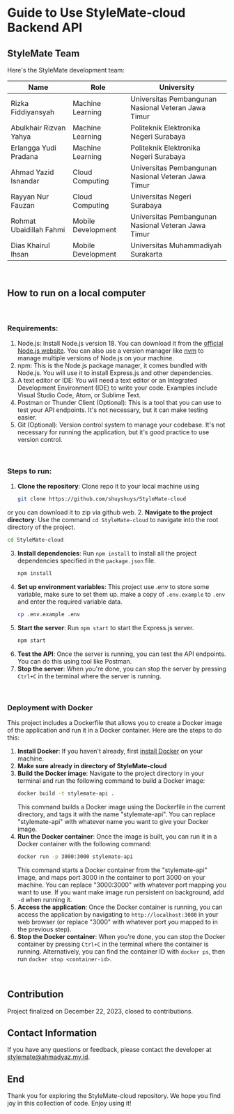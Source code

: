 # Guide to Use StyleMate-cloud Backend API
## StyleMate Team
Here's the StyleMate development team:

| Name                    | Role               |  University       |                      
| ----------------------- | ------------------ | ------------------ |
| Rizka Fiddiyansyah      | Machine Learning   | Universitas Pembangunan Nasional Veteran Jawa Timur |              
| Abulkhair Rizvan Yahya  | Machine Learning   | Politeknik Elektronika Negeri Surabaya |                     
| Erlangga Yudi Pradana   | Machine Learning   | Politeknik Elektronika Negeri Surabaya |                    
| Ahmad Yazid Isnandar    | Cloud Computing    | Universitas Pembangunan Nasional Veteran Jawa Timur |                     
| Rayyan Nur Fauzan       | Cloud Computing    | Universitas Negeri Surabaya |                      
| Rohmat Ubaidillah Fahmi | Mobile Development | Universitas Pembangunan Nasional Veteran Jawa Timur |                 
| Dias Khairul Ihsan      | Mobile Development | Universitas Muhammadiyah Surakarta |

<br>

## How to run on a local computer
<br>

### Requirements:
1. Node.js: Install Node.js version 18. You can download it from the [official Node.js website](https://nodejs.org/). You can also use a version manager like [nvm](https://github.com/nvm-sh/nvm) to manage multiple versions of Node.js on your machine.
2. npm: This is the Node.js package manager, it comes bundled with Node.js. You will use it to install Express.js and other dependencies.
3. A text editor or IDE: You will need a text editor or an Integrated Development Environment (IDE) to write your code. Examples include Visual Studio Code, Atom, or Sublime Text.
4. Postman or Thunder Client (Optional): This is a tool that you can use to test your API endpoints. It's not necessary, but it can make testing easier.
5. Git (Optional): Version control system to manage your codebase. It's not necessary for running the application, but it's good practice to use version control.
<br>

### Steps to run:
1. **Clone the repository**: Clone repo it to your local machine using 
   ```bash
   git clone https://github.com/shuyshuys/StyleMate-cloud
   ``` 
or you can download it to zip via github web.
2. **Navigate to the project directory**: Use the command `cd StyleMate-cloud` to navigate into the root directory of the project.
   ```bash
   cd StyleMate-cloud
   ``` 
3. **Install dependencies**: Run `npm install` to install all the project dependencies specified in the `package.json` file.
   ```bash
   npm install
   ```
4. **Set up environment variables**: This project use .env to store some variable, make sure to set them up. make a copy of `.env.example` to `.env` and enter the required variable data. 
   ```bash
   cp .env.example .env
   ```
5. **Start the server**: Run `npm start` to start the Express.js server.
   ```bash
   npm start
   ```
6. **Test the API**: Once the server is running, you can test the API endpoints. You can do this using tool like Postman.
7. **Stop the server**: When you're done, you can stop the server by pressing `Ctrl+C` in the terminal where the server is running.
<br>

### Deployment with Docker
This project includes a Dockerfile that allows you to create a Docker image of the application and run it in a Docker container. Here are the steps to do this:
1. **Install Docker**: If you haven't already, first [install Docker](https://docs.docker.com/get-docker/) on your machine.
2. **Make sure already in directory of StyleMate-cloud**
3. **Build the Docker image**: Navigate to the project directory in your terminal and run the following command to build a Docker image:
    ```bash
    docker build -t stylemate-api .
    ```
    This command builds a Docker image using the Dockerfile in the current directory, and tags it with the name "stylemate-api". You can replace "stylemate-api" with whatever name you want to give your Docker image.
4. **Run the Docker container**: Once the image is built, you can run it in a Docker container with the following command:
    ```bash
    docker run -p 3000:3000 stylemate-api
    ```
    This command starts a Docker container from the "stylemate-api" image, and maps port 3000 in the container to port 3000 on your machine. You can replace "3000:3000" with whatever port mapping you want to use. If you want make image run persistent on background, add `-d` when running it.
5. **Access the application**: Once the Docker container is running, you can access the application by navigating to `http://localhost:3000` in your web browser (or replace "3000" with whatever port you mapped to in the previous step).
6. **Stop the Docker container**: When you're done, you can stop the Docker container by pressing `Ctrl+C` in the terminal where the container is running. Alternatively, you can find the container ID with `docker ps`, then run `docker stop <container-id>`.

<br>

## Contribution
Project finalized on December 22, 2023, closed to contributions.
<br>

## Contact Information
If you have any questions or feedback, please contact the developer at stylemate@ahmadyaz.my.id.

## End
Thank you for exploring the StyleMate-cloud repository. We hope you find joy in this collection of code. Enjoy using it!
